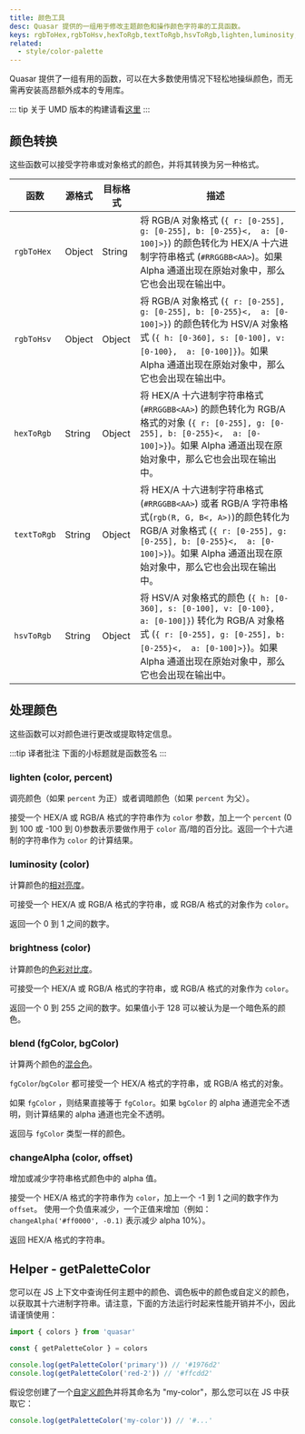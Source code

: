 ```yaml
---
title: 颜色工具
desc: Quasar 提供的一组用于修改主题颜色和操作颜色字符串的工具函数。
keys: rgbToHex,rgbToHsv,hexToRgb,textToRgb,hsvToRgb,lighten,luminosity,brightness,blend,changeAlpha,getPaletteColor
related:
  - style/color-palette
---
```


Quasar 提供了一组有用的函数，可以在大多数使用情况下轻松地操纵颜色，而无需再安装高昂额外成本的专用库。

::: tip
关于 UMD 版本的构建请看[这里](/start/umd#quasar-global-object)
:::

## 颜色转换

这些函数可以接受字符串或对象格式的颜色，并将其转换为另一种格式。

| 函数 | 源格式 | 目标格式 | 描述 |
| --- | --- | --- | --- |
| `rgbToHex` | Object | String | 将 RGB/A 对象格式 (`{ r: [0-255], g: [0-255], b: [0-255}<,  a: [0-100]>}`) 的颜色转化为 HEX/A 十六进制字符串格式 (`#RRGGBB<AA>`)。如果 Alpha 通道出现在原始对象中，那么它也会出现在输出中。 |
| `rgbToHsv` | Object | Object | 将 RGB/A 对象格式 (`{ r: [0-255], g: [0-255], b: [0-255}<,  a: [0-100]>}`) 的颜色转化为 HSV/A 对象格式 (`{ h: [0-360], s: [0-100], v: [0-100},  a: [0-100]}`)。如果 Alpha 通道出现在原始对象中，那么它也会出现在输出中。 |
| `hexToRgb` | String | Object | 将 HEX/A 十六进制字符串格式 (`#RRGGBB<AA>`) 的颜色转化为 RGB/A 格式的对象 (`{ r: [0-255], g: [0-255], b: [0-255}<,  a: [0-100]>}`)。如果 Alpha 通道出现在原始对象中，那么它也会出现在输出中。 |
| `textToRgb` | String | Object | 将 HEX/A 十六进制字符串格式 (`#RRGGBB<AA>`) 或者 RGB/A 字符串格式(`rgb(R, G, B<, A>)`)的颜色转化为 RGB/A 对象格式 (`{ r: [0-255], g: [0-255], b: [0-255}<,  a: [0-100]>}`)。如果 Alpha 通道出现在原始对象中，那么它也会出现在输出中。 |
| `hsvToRgb` | String | Object | 将 HSV/A 对象格式的颜色 (`{ h: [0-360], s: [0-100], v: [0-100},  a: [0-100]}`) 转化为 RGB/A 对象格式 (`{ r: [0-255], g: [0-255], b: [0-255}<,  a: [0-100]>}`)。如果 Alpha 通道出现在原始对象中，那么它也会出现在输出中。 |

## 处理颜色

这些函数可以对颜色进行更改或提取特定信息。

:::tip 译者批注
下面的小标题就是函数签名
:::

### lighten (color, percent)
调亮颜色（如果 `percent` 为正）或者调暗颜色（如果 `percent` 为父）。

接受一个 HEX/A 或 RGB/A 格式的字符串作为 `color` 参数，加上一个 `percent` (0 到 100 或 -100 到 0)参数表示要做作用于 `color` 高/暗的百分比。返回一个十六进制的字符串作为 `color` 的计算结果。

### luminosity (color)
计算颜色的[相对亮度](http://www.w3.org/TR/WCAG20/#relativeluminancedef)。

可接受一个 HEX/A 或 RGB/A 格式的字符串，或 RGB/A 格式的对象作为  `color`。

返回一个 0 到 1 之间的数字。

### brightness (color)
计算颜色的[色彩对比度](https://www.w3.org/TR/AERT/#color-contrast)。

可接受一个 HEX/A 或 RGB/A 格式的字符串，或 RGB/A 格式的对象作为  `color`。

返回一个 0 到 255 之间的数字。如果值小于 128 可以被认为是一个暗色系的颜色。

### blend (fgColor, bgColor)

计算两个颜色的[混合色](https://www.w3.org/TR/compositing-1/#simplealphacompositing)。


`fgColor`/`bgColor` 都可接受一个 HEX/A 格式的字符串，或 RGB/A 格式的对象。

如果 `fgColor` ，则结果直接等于 `fgColor`。如果 `bgColor` 的 alpha 通道完全不透明，则计算结果的 alpha 通道也完全不透明。

返回与 `fgColor` 类型一样的颜色。


### changeAlpha (color, offset)

增加或减少字符串格式颜色中的 alpha 值。

接受一个 HEX/A 格式的字符串作为 `color`，加上一个 -1 到 1 之间的数字作为  `offset`。
使用一个负值来减少，一个正值来增加（例如：`changeAlpha('#ff0000', -0.1)` 表示减少 alpha 10%）。

返回 HEX/A 格式的字符串。

## Helper - getPaletteColor

您可以在 JS 上下文中查询任何主题中的颜色、调色板中的颜色或自定义的颜色，以获取其十六进制字符串。请注意，下面的方法运行时起来性能开销并不小，因此请谨慎使用：


```js
import { colors } from 'quasar'

const { getPaletteColor } = colors

console.log(getPaletteColor('primary')) // '#1976d2'
console.log(getPaletteColor('red-2')) // '#ffcdd2'
```

假设您创建了一个[自定义颜色](/style/color-palette#adding-your-own-colors)并将其命名为 "my-color"，那么您可以在 JS 中获取它：

```js
console.log(getPaletteColor('my-color')) // '#...'
```
